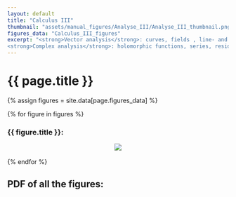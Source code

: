 ```yaml
---
layout: default
title: "Calculus III"
thumbnail: "assets/manual_figures/Analyse_III/Analyse_III_thumbnail.png"
figures_data: "Calculus_III_figures"
excerpt: "<strong>Vector analysis</strong>: curves, fields , line- and surface integrals... <br>
<strong>Complex analysis</strong>: holomorphic functions, series, residue theorem..."  
---
```

<h1>{{ page.title }}</h1>

{% assign figures = site.data[page.figures_data] %}
<div class="figures-gallery">
  {% for figure in figures %}
    <div class="figure-item">
      <h3>{{ figure.title }}:</h3>
      <center><img src="{{ site.baseurl }}/{{ figure.image }}" style="max-width: 70%; height: auto;"/></center>
      <br>
    </div>
  {% endfor %}
</div>

<h2>PDF of all the figures:</h2>

<html>
  <head>
    <meta charset="utf-8" />
        <meta name="viewport" content="width=device-width">
  </head>
  <body>
    <object data="{{ site.baseurl }}/assets/generated_figures/Analyse_III/Analyse_III.pdf" type="application/pdf" style="min-height:100vh;width:100%"></object>
  </body>
</html>



